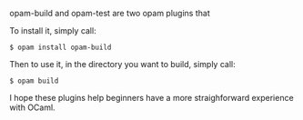 opam-build and opam-test are two opam plugins that 

To install it, simply call:
```
$ opam install opam-build
```
Then to use it, in the directory you want to build, simply call:
```
$ opam build
```

I hope these plugins help beginners have a more straighforward experience with OCaml.
